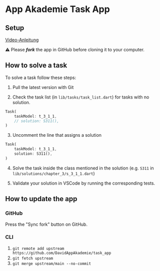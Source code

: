 # App Akademie Task App

## Setup

[Video-Anleitung](https://www.youtube.com/watch?v=VHsAfd0oumM)

⚠️ Please ***fork*** the app in GitHub before cloning it to your computer.

## How to solve a task

To solve a task follow these steps:

1. Pull the latest version with Git

2. Check the task list (in `lib/tasks/task_list.dart`) for tasks with no solution.
```dart
Task(
    taskModel: t_3_1_1,
    // solution: S311(),
)
```

3. Uncomment the line that assigns a solution
```dart
Task(
    taskModel: t_3_1_1,
    solution: S311(),
)
```

4. Solve the task inside the class mentioned in the solution (e.g. `S311` in `lib/solutions/chapter_3/s_3_1_1.dart`)

5. Validate your solution in VSCode by running the corresponding tests.

## How to update the app

### GitHub 

Press the "Sync fork" button on GitHub.

### CLI

1. `git remote add upstream https://github.com/DavidAppAkademie/task_app`
2. `git fetch upstream`
3. `git merge upstream/main --no-commit`